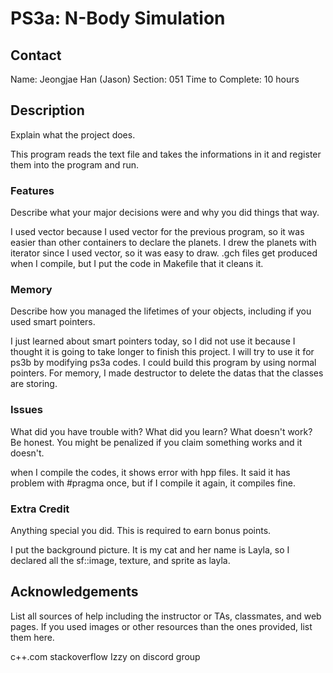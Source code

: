 # PS3a: N-Body Simulation

## Contact
Name: Jeongjae Han (Jason)
Section: 051
Time to Complete: 10 hours


## Description
Explain what the project does.

This program reads the text file and takes the informations in it and register them into the program and run.

### Features
Describe what your major decisions were and why you did things that way.

I used vector because I used vector for the previous program, so it was easier than other containers to declare the planets. I drew the planets with iterator since I used vector, so it was easy to draw.
.gch files get produced when I compile, but I put the code in Makefile that it cleans it. 

### Memory
Describe how you managed the lifetimes of your objects, including if you used smart pointers.

I just learned about smart pointers today, so I did not use it because I thought it is going to take longer to finish this project. I will try to use it for ps3b by modifying ps3a codes.
I could build this program by using normal pointers.
For memory, I made destructor to delete the datas that the classes are storing.

### Issues
What did you have trouble with?  What did you learn?  What doesn't work?  Be honest.  You might be penalized if you claim something works and it doesn't.

when I compile the codes, it shows error with hpp files. It said it has problem with #pragma once, but if I compile it again, it compiles fine.

### Extra Credit
Anything special you did.  This is required to earn bonus points.

I put the background picture. It is my cat and her name is Layla, so I declared all the sf::image, texture, and sprite as layla.


## Acknowledgements
List all sources of help including the instructor or TAs, classmates, and web pages.
If you used images or other resources than the ones provided, list them here.

c++.com
stackoverflow
Izzy on discord group
